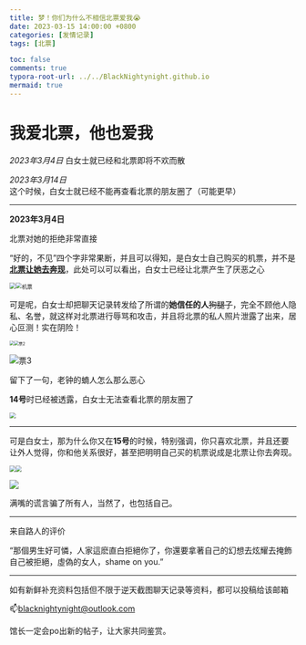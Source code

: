 ```yaml
---
title: 梦！你们为什么不相信北票爱我😭
date: 2023-03-15 14:00:00 +0800
categories: [发情记录]
tags: [北票]

toc: false
comments: true
typora-root-url: ../../BlackNightynight.github.io
mermaid: true
---
```


# 我爱北票，他也爱我

*2023年3月4日* 白女士就已经和北票即将不欢而散 

*2023年3月14日* 这个时候，白女士就已经不能再查看北票的朋友圈了（可能更早）

------

**2023年3月4日**

北票对她的拒绝非常直接

“好的，不见”四个字非常果断，并且可以得知，是白女士自己购买的机票，并不是<u>**北票让她去奔现**</u>，此处可以可以看出，白女士已经让北票产生了厌恶之心

<img src="/../../扫白除恶/北票爱我/不见.jpg" style="zoom: 67%;" /><img src="/../../扫白除恶/北票爱我/机票.jpg" alt="机票" style="zoom: 67%;" />

可是呢，白女士却把聊天记录转发给了所谓的**她信任的人**~~狗腿子~~，完全不顾他人隐私、名誉，就这样对北票进行辱骂和攻击，并且将北票的私人照片泄露了出来，居心叵测！实在阴险！

<img src="/../../扫白除恶/北票爱我/票1.jpg" style="zoom:50%;" /><img src="/../../扫白除恶/北票爱我/票2.jpg" alt="票2" style="zoom:50%;" />

![票3](/../../扫白除恶/北票爱我/票3.jpg)

留下了一句，老钟的蝻人怎么那么恶心

**14号**时已经被透露，白女士无法查看北票的朋友圈了

<img src="/../../扫白除恶/北票爱我/票朋友圈.jpg" style="zoom:67%;" />

------

可是白女士，那为什么你又在**15号**的时候，特别强调，你只喜欢北票，并且还要让外人觉得，你和他关系很好，甚至把明明自己买的机票说成是北票让你去奔现。

<img src="/../../扫白除恶/北票爱我/15号嘴硬0.jpg" style="zoom: 67%;" /><img src="/../../扫白除恶/北票爱我/15号嘴硬1.jpg" style="zoom: 67%;" />

![](/../../扫白除恶/北票爱我/15号嘴硬2.jpg)

满嘴的谎言骗了所有人，当然了，也包括自己。

------

来自路人的评价

“那個男生好可憐，人家這麽直白拒絕你了，你還要拿著自己的幻想去炫耀去掩飾自己被拒絕，虛偽的女人，shame on you.”

------

如有新鲜补充资料包括但不限于逆天截图聊天记录等资料，都可以投稿给该邮箱

📫blacknightynight@outlook.com 

馆长一定会po出新的帖子，让大家共同鉴赏。